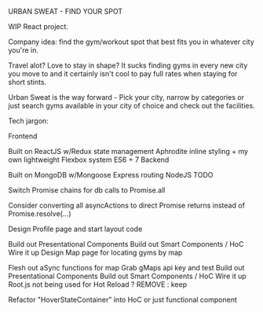 URBAN SWEAT - FIND YOUR SPOT

WIP React project.

Company idea: find the gym/workout spot that best fits you in whatever city you're in.

Travel alot? Love to stay in shape? It sucks finding gyms in every new city you move to and it certainly isn't cool to pay full rates when staying for short stints.

Urban Sweat is the way forward - Pick your city, narrow by categories or just search gyms available in your city of choice and check out the facilities.

Tech jargon:

Frontend

Built on ReactJS w/Redux state management
Aphrodite inline styling + my own lightweight Flexbox system
ES6 + 7
Backend

Built on MongoDB w/Mongoose
Express routing
NodeJS
TODO

Switch Promise chains for db calls to Promise.all

Consider converting all asyncActions to direct Promise returns instead of Promise.resolve(...)

Design Profile page and start layout code

Build out Presentational Components
Build out Smart Components / HoC
Wire it up
Design Map page for locating gyms by map

Flesh out aSync functions for map
Grab gMaps api key and test
Build out Presentational Components
Build out Smart Components / HoC
Wire it up
Root.js not being used for Hot Reload ? REMOVE : keep

Refactor "HoverStateContainer" into HoC or just functional component
